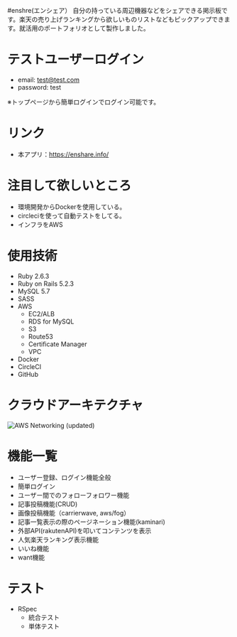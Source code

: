 #enshre(エンシェア）
自分の持っている周辺機器などをシェアできる掲示板です。楽天の売り上げランキングから欲しいものリストなどもピックアップできます。就活用のポートフォリオとして製作しました。

# テストユーザーログイン
- email: test@test.com
- password: test

※トップページから簡単ログインでログイン可能です。

# リンク
- 本アプリ：https://enshare.info/

# 注目して欲しいところ
- 環境開発からDockerを使用している。
- circleciを使って自動テストをしてる。
- インフラをAWS

# 使用技術
- Ruby 2.6.3
- Ruby on Rails 5.2.3
- MySQL 5.7
- SASS
- AWS
  - EC2/ALB
  - RDS for MySQL
  - S3
  - Route53
  - Certificate Manager
  - VPC
- Docker
- CircleCI
- GitHub

# クラウドアーキテクチャ
![AWS Networking (updated)](https://user-images.githubusercontent.com/26785257/69001806-81d84e80-0928-11ea-8c63-1888db10a518.png)

# 機能一覧
- ユーザー登録、ログイン機能全般
- 簡単ログイン
- ユーザー間でのフォローフォロワー機能
- 記事投稿機能(CRUD)
- 画像投稿機能（carrierwave, aws/fog）
- 記事一覧表示の際のページネーション機能(kaminari)
- 外部API(rakutenAPI)を叩いてコンテンツを表示
- 人気楽天ランキング表示機能
- いいね機能
- want機能

# テスト
- RSpec
  - 統合テスト
  - 単体テスト
